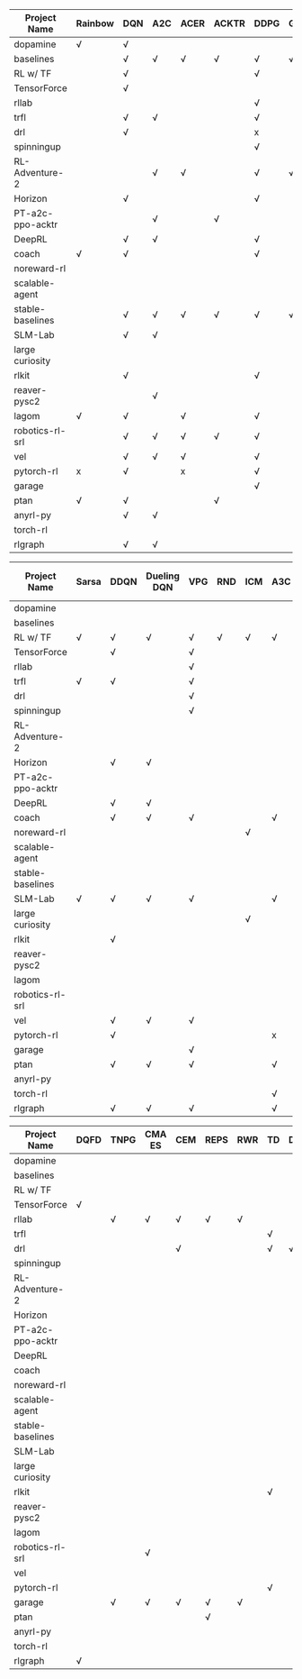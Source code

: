 |Project Name    |Rainbow|DQN|A2C|ACER|ACKTR|DDPG|GAIL|HER|PPO|TRPO|Q-learning|
|----------------|-------|---|---|----|-----|----|----|---|---|----|----------|
|dopamine        |√      |√  |   |    |     |    |    |   |   |    |          |
|baselines       |       |√  |√  |√   |√    |√   |√   |√  |√  |√   |          |
|RL w/ TF        |       |√  |   |    |     |√   |    |   |√  |    |√         |
|TensorForce     |       |√  |   |    |     |    |    |   |√  |√   |          |
|rllab           |       |   |   |    |     |√   |    |   |   |    |          |
|trfl            |       |√  |√  |    |     |√   |    |   |   |    |√         |
|drl             |       |√  |   |    |     |x   |    |   |x  |    |          |
|spinningup      |       |   |   |    |     |√   |    |   |√  |√   |          |
|RL-Adventure-2  |       |   |√  |√   |     |√   |√   |√  |√  |    |          |
|Horizon         |       |√  |   |    |     |√   |    |   |   |    |          |
|PT-a2c-ppo-acktr|       |   |√  |    |√    |    |    |   |√  |    |          |
|DeepRL          |       |√  |√  |    |     |√   |    |   |√  |    |          |
|coach           |√      |√  |   |    |     |√   |    |√  |√  |    |          |
|noreward-rl     |       |   |   |    |     |    |    |   |   |    |          |
|scalable-agent  |       |   |   |    |     |    |    |   |   |    |          |
|stable-baselines|       |√  |√  |√   |√    |√   |√   |√  |√  |√   |          |
|SLM-Lab         |       |√  |√  |    |     |    |    |   |√  |    |          |
|large curiosity |       |   |   |    |     |    |    |   |   |    |          |
|rlkit           |       |√  |   |    |     |√   |    |   |   |    |          |
|reaver-pysc2    |       |   |√  |    |     |    |    |   |√  |    |          |
|lagom           |√      |√  |   |√   |     |√   |    |   |√  |√   |          |
|robotics-rl-srl |       |√  |√  |√   |√    |√   |    |   |√  |√   |          |
|vel             |       |√  |√  |√   |     |√   |    |   |√  |√   |          |
|pytorch-rl      |x      |√  |   |x   |     |√   |    |√  |√  |    |          |
|garage          |       |   |   |    |     |√   |    |√  |√  |    |          |
|ptan            |√      |√  |   |    |√    |    |    |   |√  |√   |          |
|anyrl-py        |       |√  |√  |    |     |    |    |   |√  |    |          |
|torch-rl        |       |   |   |    |     |    |    |   |√  |    |          |
|rlgraph         |       |√  |√  |    |     |    |    |   |√  |    |          |


|Project Name    |Sarsa|DDQN|Dueling DQN|VPG|RND|ICM|A3C|PER|NAFs|N-step DQN|AC|
|----------------|-----|----|-----------|---|---|---|---|---|----|----------|--|
|dopamine        |     |    |           |   |   |   |   |√  |    |          |  |
|baselines       |     |    |           |   |   |   |   |√  |    |          |  |
|RL w/ TF        |√    |√   |√          |√  |√  |√  |√  |√  |    |          |√ |
|TensorForce     |     |√   |           |√  |   |   |   |√  |√   |√         |√ |
|rllab           |     |    |           |√  |   |   |   |   |    |          |  |
|trfl            |√    |√   |           |√  |   |   |   |   |    |          |  |
|drl             |     |    |           |√  |   |   |   |   |    |          |  |
|spinningup      |     |    |           |√  |   |   |   |   |    |          |  |
|RL-Adventure-2  |     |    |           |   |   |   |   |   |    |          |  |
|Horizon         |     |√   |√          |   |   |   |   |   |    |          |  |
|PT-a2c-ppo-acktr|     |    |           |   |   |   |   |   |    |          |  |
|DeepRL          |     |√   |√          |   |   |   |   |   |    |√         |  |
|coach           |     |√   |√          |√  |   |   |√  |√  |√   |√         |  |
|noreward-rl     |     |    |           |   |   |√  |   |   |    |          |  |
|scalable-agent  |     |    |           |   |   |   |   |   |    |          |  |
|stable-baselines|     |    |           |   |   |   |   |   |    |          |  |
|SLM-Lab         |√    |√   |√          |√  |   |   |√  |   |    |          |√ |
|large curiosity |     |    |           |   |   |√  |   |   |    |          |  |
|rlkit           |     |√   |           |   |   |   |   |   |    |          |  |
|reaver-pysc2    |     |    |           |   |   |   |   |   |    |          |  |
|lagom           |     |    |           |   |   |   |   |   |√   |          |  |
|robotics-rl-srl |     |    |           |   |   |   |   |   |    |          |  |
|vel             |     |√   |√          |√  |   |   |   |√  |    |          |  |
|pytorch-rl      |     |√   |           |   |   |   |x  |√  |    |          |  |
|garage          |     |    |           |√  |   |   |   |   |    |          |  |
|ptan            |     |√   |√          |√  |   |   |√  |√  |    |√         |√ |
|anyrl-py        |     |    |           |   |   |   |   |   |    |          |  |
|torch-rl        |     |    |           |   |   |   |√  |   |    |          |  |
|rlgraph         |     |√   |√          |√  |   |   |√  |√  |    |          |  |


|Project Name    |DQFD|TNPG|CMA ES|CEM|REPS|RWR|TD|DP|MC|SAC|TD3|C51|IMPALA|ApeX|
|----------------|----|----|------|---|----|---|--|--|--|---|---|---|------|----|
|dopamine        |    |    |      |   |    |   |  |  |  |   |   |   |      |    |
|baselines       |    |    |      |   |    |   |  |  |  |   |   |   |      |    |
|RL w/ TF        |    |    |      |   |    |   |  |  |  |   |   |   |      |    |
|TensorForce     |√   |    |      |   |    |   |  |  |  |   |   |   |      |    |
|rllab           |    |√   |√     |√  |√   |√  |  |  |  |   |   |   |      |    |
|trfl            |    |    |      |   |    |   |√ |  |  |   |   |√  |      |    |
|drl             |    |    |      |√  |    |   |√ |√ |√ |   |   |   |      |    |
|spinningup      |    |    |      |   |    |   |  |  |  |√  |√  |   |      |    |
|RL-Adventure-2  |    |    |      |   |    |   |  |  |  |√  |√  |   |      |    |
|Horizon         |    |    |      |   |    |   |  |  |  |√  |   |   |      |    |
|PT-a2c-ppo-acktr|    |    |      |   |    |   |  |  |  |   |   |   |      |    |
|DeepRL          |    |    |      |   |    |   |  |  |  |   |   |√  |      |    |
|coach           |    |    |      |   |    |   |  |  |√ |   |   |√  |      |    |
|noreward-rl     |    |    |      |   |    |   |  |  |  |   |   |   |      |    |
|scalable-agent  |    |    |      |   |    |   |  |  |  |   |   |   |√     |    |
|stable-baselines|    |    |      |   |    |   |  |  |  |   |   |   |      |    |
|SLM-Lab         |    |    |      |   |    |   |  |  |  |   |   |   |      |    |
|large curiosity |    |    |      |   |    |   |  |  |  |   |   |   |      |    |
|rlkit           |    |    |      |   |    |   |√ |  |  |√  |√  |   |      |    |
|reaver-pysc2    |    |    |      |   |    |   |  |  |  |   |   |   |      |    |
|lagom           |    |    |      |   |    |   |  |  |  |   |   |   |√     |    |
|robotics-rl-srl |    |    |√     |   |    |   |  |  |  |√  |   |   |      |    |
|vel             |    |    |      |   |    |   |  |  |  |   |   |   |      |    |
|pytorch-rl      |    |    |      |   |    |   |√ |  |  |√  |   |   |      |    |
|garage          |    |√   |√     |√  |√   |√  |  |  |  |   |   |   |      |    |
|ptan            |    |    |      |   |√   |   |  |  |  |   |   |√  |      |    |
|anyrl-py        |    |    |      |   |    |   |  |  |  |   |   |   |      |    |
|torch-rl        |    |    |      |   |    |   |  |  |  |   |   |   |      |    |
|rlgraph         |√   |    |      |   |    |   |  |  |  |   |   |   |√     |√   |